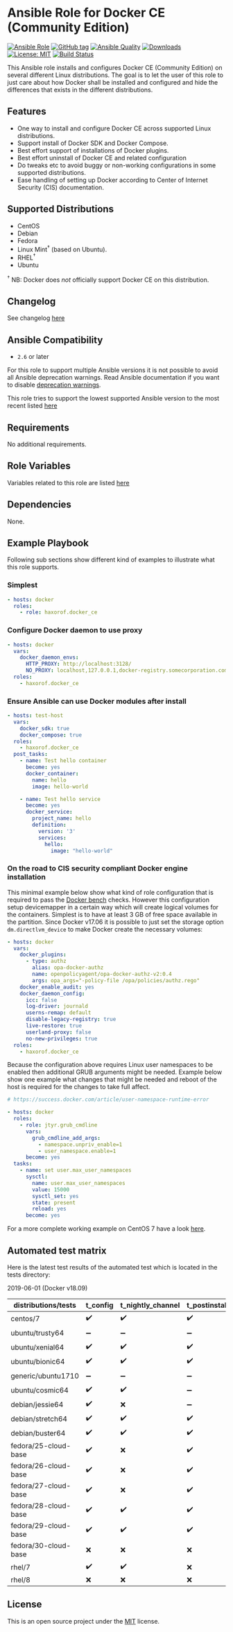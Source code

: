 # Ansible Role for Docker CE (Community Edition)

[![Ansible Role](https://img.shields.io/ansible/role/38776.svg?style=popout-square)](https://galaxy.ansible.com/haxorof/docker_ce/)
[![GitHub tag](https://img.shields.io/github/tag/haxorof/ansible-role-docker-ce.svg?style=popout-square)](https://github.com/haxorof/ansible-role-docker-ce)
[![Ansible Quality](https://img.shields.io/ansible/quality/38776.svg?style=popout-square)](https://galaxy.ansible.com/haxorof/docker_ce/)
[![Downloads](https://img.shields.io/ansible/role/d/38776.svg?style=popout-square)](https://galaxy.ansible.com/haxorof/docker_ce/)
[![License: MIT](https://img.shields.io/badge/License-MIT-yellow.svg?style=popout-square)](https://github.com/haxorof/ansible-role-docker-ce/blob/master/LICENSE)
[![Build Status](https://img.shields.io/travis/com/haxorof/ansible-role-docker-ce/master.svg?style=popout-square)](https://travis-ci.com/haxorof/ansible-role-docker-ce)

This Ansible role installs and configures Docker CE (Community Edition) on several different Linux distributions. The goal is to let the
user of this role to just care about how Docker shall be installed and configured and hide the differences that exists in the
different distributions.

## Features

- One way to install and configure Docker CE across supported Linux distributions.
- Support install of Docker SDK and Docker Compose.
- Best effort support of installations of Docker plugins.
- Best effort uninstall of Docker CE and related configuration
- Do tweaks etc to avoid buggy or non-working configurations in some supported distributions.
- Ease handling of setting up Docker according to Center of Internet Security (CIS) documentation.

## Supported Distributions

- CentOS
- Debian
- Fedora
- Linux Mint<sup>†</sup> (based on Ubuntu).
- RHEL<sup>†</sup>
- Ubuntu

<sup>†</sup> NB: Docker does _not_ officially support Docker CE on this distribution.

## Changelog

See changelog [here](https://github.com/haxorof/ansible-role-docker-ce/blob/master/CHANGELOG.md)

## Ansible Compatibility

- `2.6` or later

For this role to support multiple Ansible versions it is not possible to avoid all Ansible deprecation warnings. Read Ansible documentation if you want to disable [deprecation warnings](http://docs.ansible.com/ansible/latest/reference_appendices/config.html#deprecation-warnings).

This role tries to support the lowest supported Ansible version to the most recent listed [here](https://docs.ansible.com/ansible/latest/reference_appendices/release_and_maintenance.html)

## Requirements

No additional requirements.

## Role Variables

Variables related to this role are listed [here](https://github.com/haxorof/ansible-role-docker-ce/blob/master/defaults/main.yml)

## Dependencies

None.

## Example Playbook

Following sub sections show different kind of examples to illustrate what this role supports.

### Simplest

```yaml
- hosts: docker
  roles:
    - role: haxorof.docker_ce
```

### Configure Docker daemon to use proxy

```yaml
- hosts: docker
  vars:
    docker_daemon_envs:
      HTTP_PROXY: http://localhost:3128/
      NO_PROXY: localhost,127.0.0.1,docker-registry.somecorporation.com
  roles:
    - haxorof.docker_ce
```

### Ensure Ansible can use Docker modules after install

```yaml
- hosts: test-host
  vars:
    docker_sdk: true
    docker_compose: true
  roles:
    - haxorof.docker_ce
  post_tasks:
    - name: Test hello container
      become: yes
      docker_container:
        name: hello
        image: hello-world

    - name: Test hello service
      become: yes
      docker_service:
        project_name: hello
        definition:
          version: '3'
          services:
            hello:
              image: "hello-world"
```

### On the road to CIS security compliant Docker engine installation

This minimal example below show what kind of role configuration that is required to pass the [Docker bench](https://github.com/docker/docker-bench-security) checks.
However this configuration setup devicemapper in a certain way which will create logical volumes for the containers. Simplest is to have at least 3 GB of free space available in the partition. Since Docker v17.06 it is possible to just set the storage option `dm.directlvm_device` to make Docker create the necessary volumes:

```yaml
- hosts: docker
  vars:
    docker_plugins:
      - type: authz
        alias: opa-docker-authz
        name: openpolicyagent/opa-docker-authz-v2:0.4
        args: opa_args="-policy-file /opa/policies/authz.rego"
    docker_enable_audit: yes
    docker_daemon_config:
      icc: false
      log-driver: journald
      userns-remap: default
      disable-legacy-registry: true
      live-restore: true
      userland-proxy: false
      no-new-privileges: true
  roles:
    - haxorof.docker_ce
```

Because the configuration above requires Linux user namespaces to be enabled then additional GRUB arguments might be needed. Example below show one example what changes that might be needed and reboot of the host is required for the changes to take full affect.

```yaml
# https://success.docker.com/article/user-namespace-runtime-error

- hosts: docker
  roles:
    - role: jtyr.grub_cmdline
      vars:
        grub_cmdline_add_args:
          - namespace.unpriv_enable=1
          - user_namespace.enable=1
      become: yes
  tasks:
    - name: set user.max_user_namespaces
      sysctl:
        name: user.max_user_namespaces
        value: 15000
        sysctl_set: yes
        state: present
        reload: yes
      become: yes
```

For a more complete working example on CentOS 7 have a look [here](https://github.com/haxorof/ansible-role-docker-ce/blob/master/tests/experimental/cis).

## Automated test matrix

Here is the latest test results of the automated test which is located in the tests directory:

2019-06-01 (Docker v18.09)

| distributions/tests  | t_config           | t_nightly_channel  | t_postinstall      | t_old_docker       | t_devicemapper_config | t_auditd           | t_docker_compatibility |
|----------------------|--------------------|--------------------|--------------------|--------------------|-----------------------|--------------------|------------------------|
| centos/7             | :heavy_check_mark: | :heavy_check_mark: | :heavy_check_mark: | :heavy_check_mark: | :heavy_check_mark:    | :heavy_check_mark: | :heavy_minus_sign:     |
| ubuntu/trusty64      | :heavy_minus_sign: | :heavy_minus_sign: | :heavy_minus_sign: | :heavy_minus_sign: | :heavy_minus_sign:    | :heavy_minus_sign: | :heavy_check_mark:     |
| ubuntu/xenial64      | :heavy_check_mark: | :heavy_check_mark: | :heavy_check_mark: | :heavy_minus_sign: | :x:                   | :heavy_minus_sign: | :heavy_minus_sign:     |
| ubuntu/bionic64      | :heavy_check_mark: | :heavy_check_mark: | :heavy_check_mark: | :heavy_minus_sign: | :x:                   | :heavy_minus_sign: | :heavy_minus_sign:     |
| generic/ubuntu1710   | :heavy_minus_sign: | :heavy_minus_sign: | :heavy_minus_sign: | :heavy_minus_sign: | :heavy_minus_sign:    | :heavy_minus_sign: | :heavy_check_mark:     |
| ubuntu/cosmic64      | :heavy_check_mark: | :heavy_check_mark: | :heavy_minus_sign: | :heavy_minus_sign: | :x:                   | :heavy_minus_sign: | :heavy_minus_sign:     |
| debian/jessie64      | :heavy_check_mark: | :x:                | :heavy_minus_sign: | :heavy_minus_sign: | :heavy_check_mark:    | :heavy_minus_sign: | :heavy_minus_sign:     |
| debian/stretch64     | :heavy_check_mark: | :heavy_check_mark: | :heavy_check_mark: | :heavy_minus_sign: | :x:                   | :heavy_minus_sign: | :heavy_minus_sign:     |
| debian/buster64      | :heavy_check_mark: | :heavy_check_mark: | :heavy_check_mark: | :heavy_minus_sign: | :x:                   | :heavy_minus_sign: | :heavy_minus_sign:     |
| fedora/25-cloud-base | :heavy_check_mark: | :x:                | :heavy_check_mark: | :heavy_minus_sign: | :heavy_check_mark:    | :heavy_minus_sign: | :heavy_minus_sign:     |
| fedora/26-cloud-base | :heavy_check_mark: | :x:                | :heavy_check_mark: | :heavy_minus_sign: | :heavy_check_mark:    | :heavy_minus_sign: | :heavy_minus_sign:     |
| fedora/27-cloud-base | :heavy_check_mark: | :x:                | :heavy_check_mark: | :heavy_minus_sign: | :heavy_check_mark:    | :heavy_minus_sign: | :heavy_minus_sign:     |
| fedora/28-cloud-base | :heavy_check_mark: | :heavy_check_mark: | :heavy_check_mark: | :heavy_minus_sign: | :heavy_check_mark:    | :heavy_minus_sign: | :heavy_minus_sign:     |
| fedora/29-cloud-base | :heavy_check_mark: | :heavy_check_mark: | :heavy_check_mark: | :heavy_minus_sign: | :heavy_check_mark:    | :heavy_minus_sign: | :heavy_minus_sign:     |
| fedora/30-cloud-base | :x:                | :x:                | :x:                | :heavy_minus_sign: | :x:                   | :x:                | :heavy_minus_sign:     |
| rhel/7               | :heavy_check_mark: | :heavy_check_mark: | :x:                | :heavy_minus_sign: | :heavy_check_mark:    | :heavy_check_mark: | :heavy_minus_sign:     |
| rhel/8               | :x:                | :x:                | :x:                | :heavy_minus_sign: | :heavy_minus_sign:    | :x:                | :heavy_minus_sign:     |

## License

This is an open source project under the [MIT](https://github.com/haxorof/ansible-role-docker-ce/blob/master/LICENSE) license.
